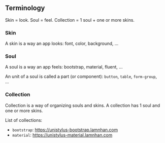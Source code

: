 ## Terminology

Skin = look. Soul = feel. Collection = 1 soul + one or more skins.

### Skin

A skin is a way an app looks: font, color, background, ...

### Soul

A soul is a way an app feels: bootstrap, material, fluent, ...

An unit of a soul is called a part (or component): `button`, `table`, `form-group`, ...

### Collection

Collection is a way of organizing souls and skins. A collection has 1 soul and one or more skins.

List of collections:

- `bootstrap`: <https://unistylus-bootstrap.lamnhan.com>
- `material`: <https://unistylus-material.lamnhan.com>
